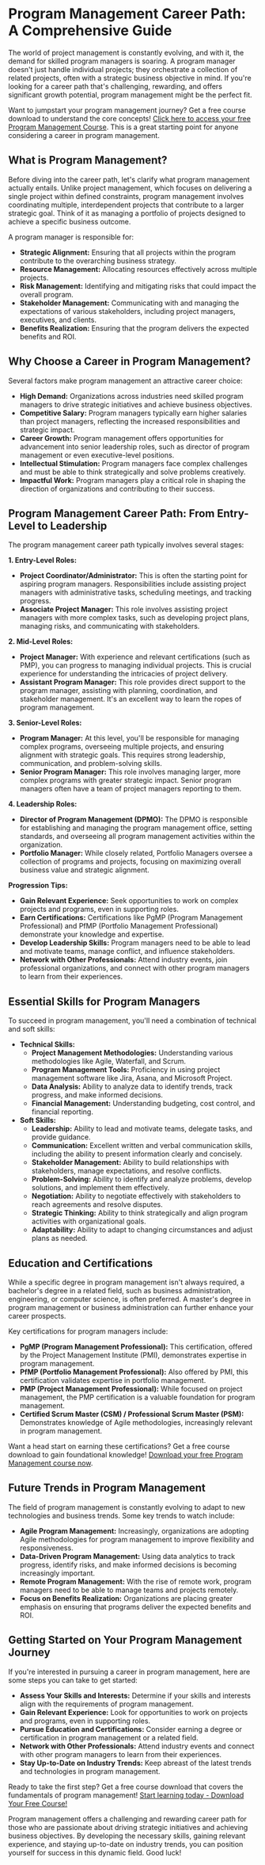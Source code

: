 # Program Management Career Path: A Comprehensive Guide

The world of project management is constantly evolving, and with it, the demand for skilled program managers is soaring. A program manager doesn't just handle individual projects; they orchestrate a collection of related projects, often with a strategic business objective in mind. If you're looking for a career path that's challenging, rewarding, and offers significant growth potential, program management might be the perfect fit.

Want to jumpstart your program management journey? Get a free course download to understand the core concepts! [Click here to access your free Program Management Course](https://udemywork.com/program-management-career-path). This is a great starting point for anyone considering a career in program management.

## What is Program Management?

Before diving into the career path, let's clarify what program management actually entails. Unlike project management, which focuses on delivering a single project within defined constraints, program management involves coordinating multiple, interdependent projects that contribute to a larger strategic goal. Think of it as managing a portfolio of projects designed to achieve a specific business outcome.

A program manager is responsible for:

*   **Strategic Alignment:** Ensuring that all projects within the program contribute to the overarching business strategy.
*   **Resource Management:** Allocating resources effectively across multiple projects.
*   **Risk Management:** Identifying and mitigating risks that could impact the overall program.
*   **Stakeholder Management:** Communicating with and managing the expectations of various stakeholders, including project managers, executives, and clients.
*   **Benefits Realization:** Ensuring that the program delivers the expected benefits and ROI.

## Why Choose a Career in Program Management?

Several factors make program management an attractive career choice:

*   **High Demand:** Organizations across industries need skilled program managers to drive strategic initiatives and achieve business objectives.
*   **Competitive Salary:** Program managers typically earn higher salaries than project managers, reflecting the increased responsibilities and strategic impact.
*   **Career Growth:** Program management offers opportunities for advancement into senior leadership roles, such as director of program management or even executive-level positions.
*   **Intellectual Stimulation:** Program managers face complex challenges and must be able to think strategically and solve problems creatively.
*   **Impactful Work:** Program managers play a critical role in shaping the direction of organizations and contributing to their success.

## Program Management Career Path: From Entry-Level to Leadership

The program management career path typically involves several stages:

**1. Entry-Level Roles:**

*   **Project Coordinator/Administrator:** This is often the starting point for aspiring program managers. Responsibilities include assisting project managers with administrative tasks, scheduling meetings, and tracking progress.
*   **Associate Project Manager:** This role involves assisting project managers with more complex tasks, such as developing project plans, managing risks, and communicating with stakeholders.

**2. Mid-Level Roles:**

*   **Project Manager:** With experience and relevant certifications (such as PMP), you can progress to managing individual projects. This is crucial experience for understanding the intricacies of project delivery.
*   **Assistant Program Manager:** This role provides direct support to the program manager, assisting with planning, coordination, and stakeholder management. It's an excellent way to learn the ropes of program management.

**3. Senior-Level Roles:**

*   **Program Manager:** At this level, you'll be responsible for managing complex programs, overseeing multiple projects, and ensuring alignment with strategic goals. This requires strong leadership, communication, and problem-solving skills.
*   **Senior Program Manager:** This role involves managing larger, more complex programs with greater strategic impact. Senior program managers often have a team of project managers reporting to them.

**4. Leadership Roles:**

*   **Director of Program Management (DPMO):** The DPMO is responsible for establishing and managing the program management office, setting standards, and overseeing all program management activities within the organization.
*   **Portfolio Manager:** While closely related, Portfolio Managers oversee a collection of programs and projects, focusing on maximizing overall business value and strategic alignment.

**Progression Tips:**

*   **Gain Relevant Experience:** Seek opportunities to work on complex projects and programs, even in supporting roles.
*   **Earn Certifications:** Certifications like PgMP (Program Management Professional) and PfMP (Portfolio Management Professional) demonstrate your knowledge and expertise.
*   **Develop Leadership Skills:** Program managers need to be able to lead and motivate teams, manage conflict, and influence stakeholders.
*   **Network with Other Professionals:** Attend industry events, join professional organizations, and connect with other program managers to learn from their experiences.

## Essential Skills for Program Managers

To succeed in program management, you'll need a combination of technical and soft skills:

*   **Technical Skills:**
    *   **Project Management Methodologies:** Understanding various methodologies like Agile, Waterfall, and Scrum.
    *   **Program Management Tools:** Proficiency in using project management software like Jira, Asana, and Microsoft Project.
    *   **Data Analysis:** Ability to analyze data to identify trends, track progress, and make informed decisions.
    *   **Financial Management:** Understanding budgeting, cost control, and financial reporting.
*   **Soft Skills:**
    *   **Leadership:** Ability to lead and motivate teams, delegate tasks, and provide guidance.
    *   **Communication:** Excellent written and verbal communication skills, including the ability to present information clearly and concisely.
    *   **Stakeholder Management:** Ability to build relationships with stakeholders, manage expectations, and resolve conflicts.
    *   **Problem-Solving:** Ability to identify and analyze problems, develop solutions, and implement them effectively.
    *   **Negotiation:** Ability to negotiate effectively with stakeholders to reach agreements and resolve disputes.
    *   **Strategic Thinking:** Ability to think strategically and align program activities with organizational goals.
    *   **Adaptability:** Ability to adapt to changing circumstances and adjust plans as needed.

## Education and Certifications

While a specific degree in program management isn't always required, a bachelor's degree in a related field, such as business administration, engineering, or computer science, is often preferred. A master's degree in program management or business administration can further enhance your career prospects.

Key certifications for program managers include:

*   **PgMP (Program Management Professional):** This certification, offered by the Project Management Institute (PMI), demonstrates expertise in program management.
*   **PfMP (Portfolio Management Professional):** Also offered by PMI, this certification validates expertise in portfolio management.
*   **PMP (Project Management Professional):** While focused on project management, the PMP certification is a valuable foundation for program management.
*   **Certified Scrum Master (CSM) / Professional Scrum Master (PSM):** Demonstrates knowledge of Agile methodologies, increasingly relevant in program management.

Want a head start on earning these certifications? Get a free course download to gain foundational knowledge! [Download your free Program Management course now](https://udemywork.com/program-management-career-path).

## Future Trends in Program Management

The field of program management is constantly evolving to adapt to new technologies and business trends. Some key trends to watch include:

*   **Agile Program Management:** Increasingly, organizations are adopting Agile methodologies for program management to improve flexibility and responsiveness.
*   **Data-Driven Program Management:** Using data analytics to track progress, identify risks, and make informed decisions is becoming increasingly important.
*   **Remote Program Management:** With the rise of remote work, program managers need to be able to manage teams and projects remotely.
*   **Focus on Benefits Realization:** Organizations are placing greater emphasis on ensuring that programs deliver the expected benefits and ROI.

## Getting Started on Your Program Management Journey

If you're interested in pursuing a career in program management, here are some steps you can take to get started:

*   **Assess Your Skills and Interests:** Determine if your skills and interests align with the requirements of program management.
*   **Gain Relevant Experience:** Look for opportunities to work on projects and programs, even in supporting roles.
*   **Pursue Education and Certifications:** Consider earning a degree or certification in program management or a related field.
*   **Network with Other Professionals:** Attend industry events and connect with other program managers to learn from their experiences.
*   **Stay Up-to-Date on Industry Trends:** Keep abreast of the latest trends and technologies in program management.

Ready to take the first step? Get a free course download that covers the fundamentals of program management! [Start learning today - Download Your Free Course!](https://udemywork.com/program-management-career-path)

Program management offers a challenging and rewarding career path for those who are passionate about driving strategic initiatives and achieving business objectives. By developing the necessary skills, gaining relevant experience, and staying up-to-date on industry trends, you can position yourself for success in this dynamic field. Good luck!
